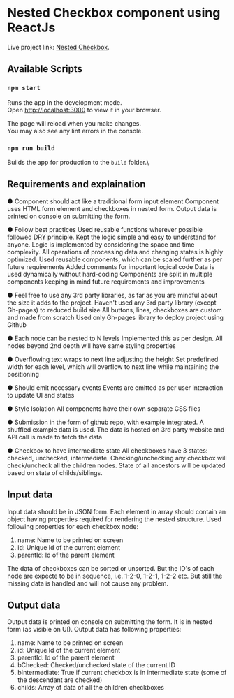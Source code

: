 # Nested Checkbox component using ReactJs

Live project link: [Nested Checkbox](https://pradeep17jadhav.github.io/Nested_Checkbox).

## Available Scripts

### `npm start`

Runs the app in the development mode.\
Open [http://localhost:3000](http://localhost:3000) to view it in your browser.

The page will reload when you make changes.\
You may also see any lint errors in the console.

### `npm run build`

Builds the app for production to the `build` folder.\


## Requirements and explaination
● Component should act like a traditional form input element
Component uses HTML form element and checkboxes in nested form. Output data is printed on console on submitting the form.

● Follow best practices
Used reusable functions wherever possible
followed DRY principle.
Kept the logic simple and easy to understand for anyone.
Logic is implemented by considering the space and time complexity. All operations of processing data and changing states is highly optimized.
Used reusable components, which can be scaled further as per future requirements
Added comments for important logical code
Data is used dynamically without hard-coding
Components are split in multiple components keeping in mind future requirements and improvements

● Feel free to use any 3rd party libraries, as far as you are mindful about the size it adds to
the project.
Haven't used any 3rd party library (except Gh-pages) to reduced build size
All buttons, lines, checkboxes are custom and made from scratch
Used only Gh-pages library to deploy project using Github

● Each node can be nested to N levels
Implemented this as per design. All nodes beyond 2nd depth will have same styling properties

● Overflowing text wraps to next line adjusting the height
Set predefined width for each level, which will overflow to next line while maintaining the positioning

● Should emit necessary events
Events are emitted as per user interaction to update UI and states

● Style Isolation
All components have their own separate CSS files

● Submission in the form of github repo, with example integrated.
A shuffled example data is used. 
The data is hosted on 3rd party website and API call is made to fetch the data

● Checkbox to have intermediate state
All checkboxes have 3 states: checked, unchecked, intermediate. 
Checking/unchecking any checkbox will check/uncheck all the children nodes.
State of all ancestors will be updated based on state of childs/siblings.


## Input data
Input data should be in JSON form. Each element in array should contain an object having properties required for rendering the nested structure.
Used following properties for each checkbox node:
1. name: Name to be printed on screen
2. id: Unique Id of the current element
3. parentId: Id of the parent element

The data of checkboxes can be sorted or unsorted. But the ID's of each node are expecte to be in sequence, i.e. 1-2-0, 1-2-1, 1-2-2 etc. But still the missing data is handled and will not cause any problem.


## Output data
Output data is printed on console on submitting the form. It is in nested form (as visible on UI). Output data has following properties:
1. name: Name to be printed on screen
2. id: Unique Id of the current element
3. parentId: Id of the parent element
4. bChecked: Checked/unchecked state of the current ID
5. bIntermediate: True if current checkbox is in intermediate state (some of the descendant are checked)
6. childs: Array of data of all the children checkboxes
